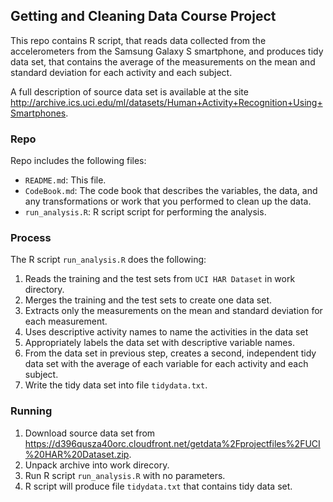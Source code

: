 ## Getting and Cleaning Data Course Project

This repo contains R script, that reads data collected from the accelerometers from the Samsung Galaxy S smartphone, and produces tidy data set, that contains the average of the measurements on the mean and standard deviation for each activity and each subject.

A full description of source data set is available at the site <http://archive.ics.uci.edu/ml/datasets/Human+Activity+Recognition+Using+Smartphones>.


### Repo 

Repo includes the following files:

- `README.md`: This file.
- `CodeBook.md`: The code book that describes the variables, the data, and any transformations or work that you performed to clean up the data.
- `run_analysis.R`: R script script for performing the analysis.

### Process

The R script `run_analysis.R` does the following:

1. Reads the training and the test sets from `UCI HAR Dataset` in work directory.
2. Merges the training and the test sets to create one data set.
3. Extracts only the measurements on the mean and standard deviation for each measurement.
4. Uses descriptive activity names to name the activities in the data set
5. Appropriately labels the data set with descriptive variable names.
6. From the data set in previous step, creates a second, independent tidy data set with the average of each variable for each activity and each subject.
7. Write the tidy data set into file `tidydata.txt`.

###  Running

1. Download source data set from <https://d396qusza40orc.cloudfront.net/getdata%2Fprojectfiles%2FUCI%20HAR%20Dataset.zip>.
2. Unpack archive into work direcory.
3. Run R script `run_analysis.R` with no parameters.
4. R script will produce file `tidydata.txt` that contains tidy data set.
